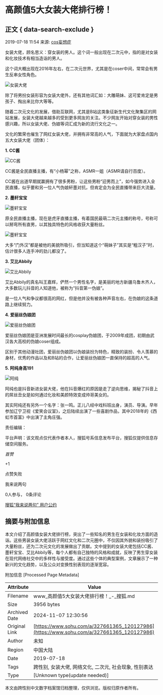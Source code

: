 # 高颜值5大女装大佬排行榜！

## 正文 { data-search-exclude }


2019-07-18 11:54 来源: [cos妄想症](https://www.sohu.com/a/327661365_120127986?spm=smpc.content-abroad.content.1.1730982590106IM47DR3)

女装大佬，顾名思义：穿女装的男人。这个词一般出现在二次元中，指的是对女装和化妆技术有相当造诣的男人。

这个词大概出现在2016年左右，在二次元世界，尤其是在coser中间，常常会有男生反串女性角色。

![女装大佬](http://5b0988e595225.cdn.sohucs.com/images/20190718/975162ca536649f79e4c7cd1cd1f4b44.jpeg)

除了将男扮女装形容为女装大佬外，还有其他词汇如：大雕萌妹、这可爱肯定是男孩子、掏出来比你大等等。

随着二次元文化的发展，借助互联网，尤其是B站这类象征新生代文化聚集区的网站发展，女装大佬越来越多的受到更多网友的关注。不少网友开始对穿女装的男性感兴趣，所以女装大佬、伪娘等词汇成为新的流行文化之一。

文化的繁荣也催生了网红女装大佬，并拥有非常高的人气，下面就为大家盘点国内五大女装大佬（团体）：

**1. CC酱**

![CC酱](https://5b0988e595225.cdn.sohucs.com/images/20190718/b729315c619149c3bc892495845cff12.jpeg)

CC酱是全民直播主播，有“小杨幂”之称，ASMR一姐（ASMR请自行百度）。

CC酱在出道早期就赢拥有了很多男粉，让这些男粉“迎男而上”，如今强势进入全民直播，似乎要和另一位人气伪娘轩墨对抗，但肯定会为全民直播带来巨大流量。

**2. 墨轩宝宝**

![墨轩宝宝](https://5b0988e595225.cdn.sohucs.com/images/20190718/7c9647589c0045758b2def31a361fda6.jpeg)

原全民直播主播，现在是虎牙直播主播，有着国民最萌二次元主播的称号，号称可以掰弯所有直男，以其独具特色的风格收获大量粉丝。

![墨轩宝宝](http://5b0988e595225.cdn.sohucs.com/images/20190718/0bc10a5e8b4f45fdac81e03180ef0757.jpeg)

大多“门外汉”都是被他的美貌所吸引，但当知道这个“萌妹子”其实是“粗汉子”时，估计很多人连手冲的劲儿都没了。

**3. 艾比Abbily**

![艾比Abbily](https://5b0988e595225.cdn.sohucs.com/images/20190718/cd9cf4dc4b524db0a49f458c5b738792.jpeg)

艾比Abbily的真名叫王嘉辉，俨然一个男性名字，是美丽的地方新疆乌鲁木齐人，大多数玩儿抖音的人知道他，被称为“抖音第一伪娘”。

是一位人气和争议都很高的网红，但是他并没有被各种声音左右，在伪娘的这条道路上继续努力。

**4. 爱丽丝伪娘团**

![爱丽丝伪娘团](https://5b0988e595225.cdn.sohucs.com/images/20190718/059c45059e7243a09c13909729754cf0.jpeg)

爱丽丝伪娘团是亚洲发展时间最长的cosplay伪娘团，于2009年成团，初期由武汉各大高校的伪娘coser组成。

区别于其他动漫社团，爱丽丝伪娘团以伪娘装扮为特色，精致的装扮、令人羡慕的身材，优秀的作品以及和B站的合作，让爱丽丝伪娘团一直保持的超高的人气。

**5. 阿纯身高191**

![阿纯](https://5b0988e595225.cdn.sohucs.com/images/20190718/81e29c464abc441f9613e8a7d0711336.jpeg)

阿纯也是抖音新进女装大佬，他在抖音爆红的原因是走了逆向思维，揭秘了抖音上的屌丝丑女是如何通过化妆和美颜特效变成帅哥美女的。

其实阿纯还有另外一个名字：张一鸣。正儿八经中戏科班出身，演员、导演。早年参加辽宁卫视《爱笑会议室》，之后陆续出演了一些喜剧作品，其中2018年的《西虹市首富》中出演了主角庄强。

责任编辑：

平台声明：该文观点仅代表作者本人，搜狐号系信息发布平台，搜狐仅提供信息存储空间服务。

_首赞_

+1

点赞失败

我来说两句

0人参与， 0条评论

[搜狐“我来说两句” 用户公约](http://zt.pinglun.sohu.com/s2014/sljyhgy/index.shtml)

## 摘要与附加信息

<!-- tcd_abstract -->
本文介绍了高颜值女装大佬排行榜，突出了一些知名的男生在女装和化妆方面的造诣。这些男装女装大佬活跃于网红文化和二次元圈中，不仅因其外貌和装扮吸引了大量粉丝，还为二次元文化的发展做出了贡献。文中提到的女装大佬包括CC酱、墨轩宝宝、艾比Abbily等，每个人都有自己独特的风格和成就，反映了男生穿女装在现代网络社交中的多样性与接受度。通过这些个体的典型案例，文章展示了一种新兴的文化趋势，以及公众对变换性别表现的逐渐宽容。
<!-- tcd_abstract_end -->

附加信息 [Processed Page Metadata]

| Attribute       | Value                                  |
|-----------------|----------------------------------------|
| Filename        | www_高颜值5大女装大佬排行榜！_-_搜狐.md                             |
| Size            | 3956 bytes                           |
| Archived Date   | 2024-11-07 12:30:56                             |
| Original Link   | [https://www.sohu.com/a/327661365_120127986](https://www.sohu.com/a/327661365_120127986)                       |
| Author          | 未知                               |
| Region          | 中国大陆                               |
| Date            | 2019-07-18                                 |
| Tags            | 跨性别, 女装大佬, 网络文化, 二次元, 社会现象, 性别表达                                 |
| Type            | [Unknown type(update needed)]                                 |
<!-- tcd_table_end -->

本文由跨性别中文数字档案馆归档整理，仅供浏览。版权归原作者所有。
